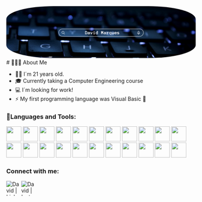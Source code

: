 <img src="./bannerV3.png" style="border-radius:25%;"/>
# 👨🏻‍💻 About Me

- 👨🏽 I´m 21 years old.
- 🎓 Currently taking a Computer Engineering course
- 💻 I´m looking for work!
- ⚡ My first programming language was Visual Basic 👀

### 🔨Languages and Tools:

<p align="left">
<a href="https://bitbucket.org/" target="_blank"> <img src="https://cdn.jsdelivr.net/gh/devicons/devicon/icons/bitbucket/bitbucket-original.svg" width="40" height="40"/></a>
<a href="https://www.arduino.cc/" target="_blank"> <img src="https://cdn.jsdelivr.net/gh/devicons/devicon/icons/arduino/arduino-original-wordmark.svg" width="40" height="40"/></a>
<a href="https://devdocs.io/" target="_blank"> <img src="https://cdn.jsdelivr.net/gh/devicons/devicon/icons/bash/bash-plain.svg" width="40" height="40" /></a>
<a href="https://getbootstrap.com/" target="_blank"> <img src="https://cdn.jsdelivr.net/gh/devicons/devicon/icons/bootstrap/bootstrap-original-wordmark.svg" width="40" height="40"/></a>
<a href="https://devdocs.io/" target="_blank"> <img src="https://cdn.jsdelivr.net/gh/devicons/devicon/icons/c/c-original.svg" width="40" height="40"/></a>
<a href="https://devdocs.io/" target="_blank"> <img src="https://cdn.jsdelivr.net/gh/devicons/devicon/icons/cplusplus/cplusplus-original.svg" width="40" height="40"/></a>
<a href="https://devdocs.io/" target="_blank"> <img src="https://cdn.jsdelivr.net/gh/devicons/devicon/icons/csharp/csharp-original.svg" width="40" height="40"/></a>
<a href="https://devdocs.io/" target="_blank"> <img src="https://cdn.jsdelivr.net/gh/devicons/devicon/icons/css3/css3-original.svg" width="40" height="40"/></a>
<a href="https://devdocs.io/" target="_blank"> <img src="https://cdn.jsdelivr.net/gh/devicons/devicon/icons/docker/docker-original-wordmark.svg" width="40" height="40"/></a>
<a href="https://devdocs.io/" target="_blank"> <img src="https://cdn.jsdelivr.net/gh/devicons/devicon/icons/html5/html5-original.svg" width="40" height="40"/></a>
<a href="https://devdocs.io/" target="_blank"> <img src="https://cdn.jsdelivr.net/gh/devicons/devicon/icons/intellij/intellij-original.svg" width="40" height="40"/></a>
  <br>
<a href="https://devdocs.io/" target="_blank"> <img src="https://cdn.jsdelivr.net/gh/devicons/devicon/icons/java/java-original.svg" width="40" height="40"/></a>
<a href="https://devdocs.io/" target="_blank"> <img src="https://cdn.jsdelivr.net/gh/devicons/devicon/icons/javascript/javascript-original.svg" width="40" height="40"/></a>
<a href="https://devdocs.io/" target="_blank"> <img src="https://cdn.jsdelivr.net/gh/devicons/devicon/icons/laravel/laravel-plain-wordmark.svg" width="40" height="40"/></a>
<a href="https://devdocs.io/" target="_blank"> <img src="https://cdn.jsdelivr.net/gh/devicons/devicon/icons/mysql/mysql-original.svg" width="40" height="40"/></a>
<a href="https://devdocs.io/" target="_blank"> <img src="https://cdn.jsdelivr.net/gh/devicons/devicon/icons/php/php-original.svg" width="40" height="40"/></a>
<a href="https://devdocs.io/" target="_blank"> <img src="https://cdn.jsdelivr.net/gh/devicons/devicon/icons/python/python-original.svg" width="40" height="40"/></a>
<a href="https://devdocs.io/" target="_blank"> <img src="https://cdn.jsdelivr.net/gh/devicons/devicon/icons/threejs/threejs-original.svg" width="40" height="40"/></a>
<a href="https://devdocs.io/" target="_blank"> <img src="https://cdn.jsdelivr.net/gh/devicons/devicon/icons/vuejs/vuejs-original.svg" width="40" height="40"/></a>
<a href="https://devdocs.io/" target="_blank"> <img src="https://cdn.jsdelivr.net/gh/devicons/devicon/icons/visualstudio/visualstudio-plain.svg" width="40" height="40"/></a>
<a href="https://devdocs.io/" target="_blank"> <img src="https://cdn.jsdelivr.net/gh/devicons/devicon/icons/vscode/vscode-original.svg" width="40" height="40"/></a>
<a href="https://devdocs.io/" target="_blank"> <img src="https://cdn.jsdelivr.net/gh/devicons/devicon/icons/blender/blender-original.svg" width="40" height="40"/></a>

### Connect with me:

[<img align="left" alt="David | Linkedin" width="40" height="40" src="https://cdn.jsdelivr.net/gh/devicons/devicon/icons/linkedin/linkedin-original-wordmark.svg"/>][linkedin]
[<img align="left" alt="David | Instagram" width="40" height="40" src="https://cdn4.iconfinder.com/data/icons/picons-social/57/38-instagram-2-256.png" />][instagram]



[instagram]: https://instagram.com/dsm27_
[linkedin]: https://www.linkedin.com/in/davidsmarques/
